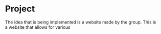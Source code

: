 # Project
The idea that is being implemented is a website made by the group.
This is a website that allows for various 
